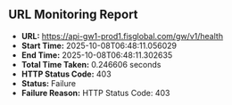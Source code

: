 ## URL Monitoring Report

- **URL:** https://api-gw1-prod1.fisglobal.com/gw/v1/health
- **Start Time:** 2025-10-08T06:48:11.056029
- **End Time:** 2025-10-08T06:48:11.302635
- **Total Time Taken:** 0.246606 seconds
- **HTTP Status Code:** 403
- **Status:** Failure
- **Failure Reason:** HTTP Status Code: 403
